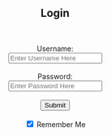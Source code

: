 <html lang="en">
<head>
  <meta charset="UTF-8">
  <meta http-equiv="X-UA-Compatible" content="IE=edge">
  <meta name="viewport" content="width=device-width, initial-scale=1.0">
  <title>Login Page</title>
<!-- </head>
<body>
  <center>
  <h3>Login Here</h3>
  <form action="" method="post">
      <table>
        <tr>
          <td>Username:</td>
          <td><input type="text" name="user" placeholder="Enter name Here"></td>
        </tr>
        <tr>
          <td>Password:</td>
          <td><input type="password" name="user_pass" placeholder="Enter Password Here"></td>
        </tr>
        <tr>
           <td><input type="submit" name="submit" value="Login"></td>
           <td><p>Not yet a Member? <a href="register.">Register</a></p></td>
        </tr>
      </table>
  </form>
  </center>
</body>
</html> -->
<style>
.container {
  text-align: center;
  clear: both;
}

</style>

<section class = "loginform">

<body>
<center><h1>Login</h1></center>
<br>
<form>
<div class = "container">

<label for="user"> <center> Username: </center> </label> 
<input type="text" id="usr_login" name = "user" value="" placeholder="Enter Username Here"><br>
<br>
<label for="password"> <center> Password: </center> </label>
<input type="text" id = "pwd" name = "password" value="" placeholder="Enter Password Here"><br>
<br>
<button id="loginSubmit" type = "button">Submit</button><br>
<br>
<input type="checkbox" checked="checked"> Remember Me
</div>
</form>
</body>
</section>
